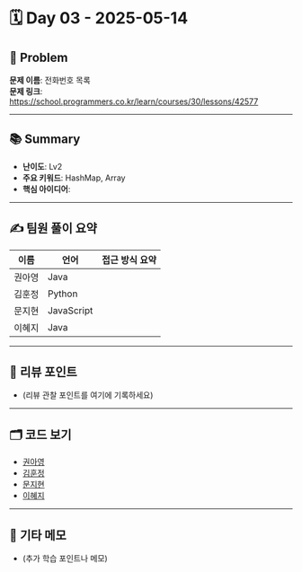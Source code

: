 # 🗓️ Day 03 - 2025-05-14

## 🧩 Problem

**문제 이름**: 전화번호 목록   
**문제 링크**: https://school.programmers.co.kr/learn/courses/30/lessons/42577

---

## 📚 Summary

- **난이도**: Lv2
- **주요 키워드**: HashMap, Array 
- **핵심 아이디어**: 

---

## ✍️ 팀원 풀이 요약

| 이름 | 언어 | 접근 방식 요약 |
|------|------|----------------|
| 권아영 | Java | |
| 김훈정 | Python | |
| 문지현 | JavaScript | |
| 이혜지 | Java |  |  

---

## 🧠 리뷰 포인트

- (리뷰 관찰 포인트를 여기에 기록하세요)  

---

## 🗂️ 코드 보기

- [권아영](./)
- [김훈정](./)
- [문지현](./)
- [이혜지](./)

---

## 💬 기타 메모

- (추가 학습 포인트나 메모)
